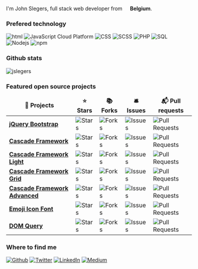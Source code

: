 I'm John Slegers, full stack web developer from <img src="https://cdn-icons-png.flaticon.com/512/299/299783.png" width="13"/> <b>Belgium</b>. </p>
<h3>Prefered technology</h3>
<p>
  <img alt="html" src="https://img.shields.io/badge/-HTML-E34F26?style=flat-square&logo=html5&logoColor=white" />
  <img alt="JavaScript Cloud Platform" src="https://img.shields.io/badge/-JavaScript-F9A03C?style=flat-square&logo=JavaScript&logoColor=white" />
  <img alt="CSS" src="https://img.shields.io/badge/-CSS-1a73e8?style=flat-square&logo=CSS3&logoColor=white" />
  <img alt="SCSS" src="https://img.shields.io/badge/-SCSS-B7178C?style=flat-square&logo=sass&logoColor=white" />
  <img alt="PHP" src="https://img.shields.io/badge/-PHP-764ABC?style=flat-square&logo=PHP&logoColor=white" />
  <img alt="SQL" src="https://img.shields.io/badge/-SQL-007ACC?style=flat-square&logo=mySQL&logoColor=white" />
  <img alt="Nodejs" src="https://img.shields.io/badge/-Nodejs-43853d?style=flat-square&logo=Node.js&logoColor=white" />
  <img alt="npm" src="https://img.shields.io/badge/-NPM-ff0000?style=flat-square&logo=npm&logoColor=white" />
</p>

<h3>Github stats</h3>
<img src="https://github-readme-stats.vercel.app/api?username=jslegers&show_icons=true" alt="jslegers" />

<h3>Featured open source projects</h3>
<table>
  <thead align="center">
    <tr border: none;>
      <td><b>🎁 Projects</b></td>
      <td><b>⭐ Stars</b></td>
      <td><b>📚 Forks</b></td>
      <td><b>🛎 Issues</b></td>
      <td><b>📬 Pull requests</b></td>
    </tr>
  </thead>
  <tbody>
    <tr>
      <td><a href="https://github.com/jslegers/jquery-bootstrap"><b>jQuery Bootstrap</b></a></td>
      <td><img alt="Stars" src="https://img.shields.io/github/stars/jslegers/jquery-bootstrap?style=flat-square&labelColor=343b41"/></td>
      <td><img alt="Forks" src="https://img.shields.io/github/forks/jslegers/jquery-bootstrap?style=flat-square&labelColor=343b41"/></td>
      <td><img alt="Issues" src="https://img.shields.io/github/issues/jslegers/jquery-bootstrap?style=flat-square&labelColor=343b41"/></td>
      <td><img alt="Pull Requests" src="https://img.shields.io/github/issues-pr/jslegers/jquery-bootstrap?style=flat-square&labelColor=343b41"/></td>
    </tr>
    <tr>
      <td><a href="https://github.com/jslegers/cascadeframework"><b>Cascade Framework</b></a></td>
      <td><img alt="Stars" src="https://img.shields.io/github/stars/jslegers/cascadeframework?style=flat-square&labelColor=343b41"/></td>
      <td><img alt="Forks" src="https://img.shields.io/github/forks/jslegers/cascadeframework?style=flat-square&labelColor=343b41"/></td>
      <td><img alt="Issues" src="https://img.shields.io/github/issues/jslegers/cascadeframework?style=flat-square&labelColor=343b41"/></td>
      <td><img alt="Pull Requests" src="https://img.shields.io/github/issues-pr/jslegers/cascadeframework?style=flat-square&labelColor=343b41"/></td>
    </tr>
    <tr>
      <td><a href="https://github.com/jslegers/cascadeframeworklight"><b>Cascade Framework Light</b></a></td>
      <td><img alt="Stars" src="https://img.shields.io/github/stars/jslegers/cascadeframeworklight?style=flat-square&labelColor=343b41"/></td>
      <td><img alt="Forks" src="https://img.shields.io/github/forks/jslegers/cascadeframeworklight?style=flat-square&labelColor=343b41"/></td>
      <td><img alt="Issues" src="https://img.shields.io/github/issues/jslegers/cascadeframeworklight?style=flat-square&labelColor=343b41"/></td>
      <td><img alt="Pull Requests" src="https://img.shields.io/github/issues-pr/jslegers/cascadeframeworklight?style=flat-square&labelColor=343b41"/></td>
    </tr>
    <tr>
      <td><a href="https://github.com/jslegers/cascadeframeworkgrid"><b>Cascade Framework Grid</b></a></td>
      <td><img alt="Stars" src="https://img.shields.io/github/stars/jslegers/cascadeframeworkgrid?style=flat-square&labelColor=343b41"/></td>
      <td><img alt="Forks" src="https://img.shields.io/github/forks/jslegers/cascadeframeworkgrid?style=flat-square&labelColor=343b41"/></td>
      <td><img alt="Issues" src="https://img.shields.io/github/issues/jslegers/cascadeframeworkgrid?style=flat-square&labelColor=343b41"/></td>
      <td><img alt="Pull Requests" src="https://img.shields.io/github/issues-pr/jslegers/cascadeframeworkgrid?style=flat-square&labelColor=343b41"/></td>
    </tr>
    <tr>
      <td><a href="https://github.com/jslegers/cascadeframeworkadvanced"><b>Cascade Framework Advanced</b></a></td>
      <td><img alt="Stars" src="https://img.shields.io/github/stars/jslegers/cascadeframeworkadvanced?style=flat-square&labelColor=343b41"/></td>
      <td><img alt="Forks" src="https://img.shields.io/github/forks/jslegers/cascadeframeworkadvanced?style=flat-square&labelColor=343b41"/></td>
      <td><img alt="Issues" src="https://img.shields.io/github/issues/jslegers/cascadeframeworkadvanced?style=flat-square&labelColor=343b41"/></td>
      <td><img alt="Pull Requests" src="https://img.shields.io/github/issues-pr/jslegers/cascadeframeworkadvanced?style=flat-square&labelColor=343b41"/></td>
    </tr>
    <tr>
      <td><a href="https://github.com/jslegers/emoji-icon-font"><b>Emoji Icon Font</b></a></td>
      <td><img alt="Stars" src="https://img.shields.io/github/stars/jslegers/emoji-icon-font?style=flat-square&labelColor=343b41"/></td>
      <td><img alt="Forks" src="https://img.shields.io/github/forks/jslegers/emoji-icon-font?style=flat-square&labelColor=343b41"/></td>
      <td><img alt="Issues" src="https://img.shields.io/github/issues/jslegers/emoji-icon-font?style=flat-square&labelColor=343b41"/></td>
      <td><img alt="Pull Requests" src="https://img.shields.io/github/issues-pr/jslegers/emoji-icon-font?style=flat-square&labelColor=343b41"/></td>
    </tr>
    <tr>
      <td><a href="https://github.com/PHPPowertools/DOM-Query"><b>DOM Query</b></a></td>
      <td><img alt="Stars" src="https://img.shields.io/github/stars/PHPPowertools/DOM-Query?style=flat-square&labelColor=343b41"/></td>
      <td><img alt="Forks" src="https://img.shields.io/github/forks/PHPPowertools/DOM-Query?style=flat-square&labelColor=343b41"/></td>
      <td><img alt="Issues" src="https://img.shields.io/github/issues/PHPPowertools/DOM-Query?style=flat-square&labelColor=343b41"/></td>
      <td><img alt="Pull Requests" src="https://img.shields.io/github/issues-pr/PHPPowertools/DOM-Query?style=flat-square&labelColor=343b41"/></td>
    </tr>
  </tbody>
</table>

<h3>Where to find me</h3>
<p><a href="https://github.com/jslegers" target="_blank"><img alt="Github" src="https://img.shields.io/badge/GitHub-%2312100E.svg?&style=for-the-badge&logo=Github&logoColor=white" /></a> <a href="https://twitter.com/johnslegers" target="_blank"><img alt="Twitter" src="https://img.shields.io/badge/twitter-%231DA1F2.svg?&style=for-the-badge&logo=twitter&logoColor=white" /></a> <a href="https://www.linkedin.com/in/johnslegers/" target="_blank"><img alt="LinkedIn" src="https://img.shields.io/badge/linkedin-%230077B5.svg?&style=for-the-badge&logo=linkedin&logoColor=white" /></a> <a href="https://johnslegers.medium.com/" target="_blank"><img alt="Medium" src="https://img.shields.io/badge/medium-%2312100E.svg?&style=for-the-badge&logo=medium&logoColor=white" /></a>
</p>
